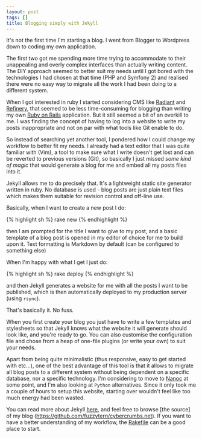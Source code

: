 ```yaml
---
layout: post
tags: []
title: Blogging simply with Jekyll
---
```


It's not the first time I'm starting a blog. I went from Blogger to Wordpress down to coding my own application. 

The first two got me spending more time trying to accommodate to their unappealing and overly complex interfaces than actually writing content. The DIY approach seemed to better suit my needs until I got bored with the technologies I had chosen at that time (PHP and Symfony 2) and realised there were no easy way to migrate all the work I had been doing to a different system.

When I got interested in ruby I started considering CMS like [Radiant](http://radiantcms.org) and [Refinery](http://refinerycms.com/), that seemed to be less time-consuming for blogging than writing my own [Ruby on Rails](http://rubyonrails.org) application. But it still seemed a bit of an overkill to me. I was finding the concept of having to log into a website to write my posts inappropriate and not on par with what tools like Git enable to do. 

So instead of searching yet another tool, I pondered how I could change my workflow to better fit my needs. I already had a text editor that I was quite familiar with (Vim), a tool to make sure what I write doesn't get lost and can be reverted to previous versions (Git), so basically I just missed *some kind of magic* that would generate a blog for me and embed all my posts files into it.

Jekyll allows me to do precisely that. It's a lightweight static site generator written in ruby. No database is used - blog posts are just plain text files which makes them suitable for revision control and off-line use.

Basically, when I want to create a new post I do:

{% highlight sh %}
rake new
{% endhighlight %}

then I am prompted for the title I want to give to my post, and a basic template of a blog post is opened in my editor of choice for me to build upon it. Text formatting is Markdown by default (can be configured to something else)

When I'm happy with what I get I just do:

{% highlight sh %}
rake deploy
{% endhighlight %}

and then Jekyll generates a website for me with all the posts I want to be published, which is then automatically deployed to my production server (using `rsync`).

That's basically it. No fuss.

When you first create your blog you just have to write a few templates and stylesheets so that Jekyll knows what the website it will generate should look like, and you're ready to go. You can also customise the configuration file and chose from a heap of one-file plugins (or write your own) to suit your needs.

Apart from being quite minimalistic (thus responsive, easy to get started with etc...), one of the best advantage of this tool is that it allows to migrate all blog posts to a different system without being dependent on a specific database, nor a specific technology. I'm considering to move to [Nanoc](http://nanoc.stoneship.org/) at some point, and I'm also looking at `Python` alternatives. Since it only took me a couple of hours to setup this website, starting over wouldn't feel like too much energy had been wasted.

You can read more about Jekyll [here](https://github.com/mojombo/jekyll), and feel free to browse [the source] of my blog (https://github.com/fuzzytern/cybercrumbs.net). If you want to have a better understanding of my workflow, the [Rakefile](https://github.com/fuzzytern/cybercrumbs.net/blob/master/Rakefile) can be a good place to start.
